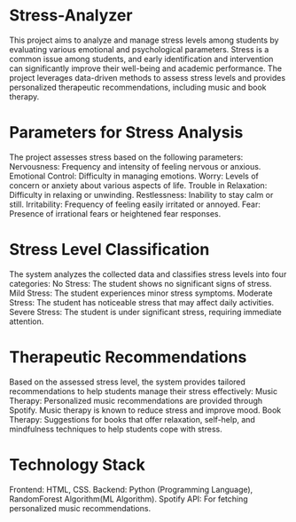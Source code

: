 # Stress-Analyzer
This project aims to analyze and manage stress levels among students by evaluating various emotional and psychological parameters. Stress is a common issue among students, and early identification and intervention can significantly improve their well-being and academic performance. The project leverages data-driven methods to assess stress levels and provides personalized therapeutic recommendations, including music and book therapy.

# Parameters for Stress Analysis
The project assesses stress based on the following parameters:
  Nervousness: Frequency and intensity of feeling nervous or anxious.
  Emotional Control: Difficulty in managing emotions.
  Worry: Levels of concern or anxiety about various aspects of life.
  Trouble in Relaxation: Difficulty in relaxing or unwinding.
  Restlessness: Inability to stay calm or still.
  Irritability: Frequency of feeling easily irritated or annoyed.
  Fear: Presence of irrational fears or heightened fear responses.

# Stress Level Classification
The system analyzes the collected data and classifies stress levels into four categories:
  No Stress: The student shows no significant signs of stress.
  Mild Stress: The student experiences minor stress symptoms.
  Moderate Stress: The student has noticeable stress that may affect daily activities.
  Severe Stress: The student is under significant stress, requiring immediate attention.

# Therapeutic Recommendations
Based on the assessed stress level, the system provides tailored recommendations to help students manage their stress effectively:
Music Therapy: Personalized music recommendations are provided through Spotify. Music therapy is known to reduce stress and improve mood.
Book Therapy: Suggestions for books that offer relaxation, self-help, and mindfulness techniques to help students cope with stress.

# Technology Stack
  Frontend: HTML, CSS.
  Backend: Python (Programming Language), RandomForest Algorithm(ML Algorithm).
  Spotify API: For fetching personalized music recommendations.
